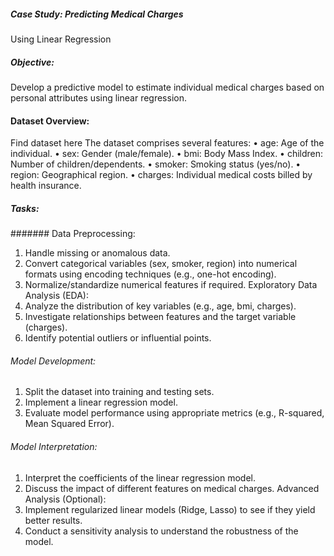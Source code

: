 ##### Case Study: Predicting Medical Charges 
Using Linear Regression 
##### Objective: 
Develop a predictive model to estimate individual medical charges based on personal attributes 
using linear regression.
#### Dataset Overview: 
Find dataset here
The dataset comprises several features:
• age: Age of the individual.
• sex: Gender (male/female).
• bmi: Body Mass Index.
• children: Number of children/dependents.
• smoker: Smoking status (yes/no).
• region: Geographical region.
• charges: Individual medical costs billed by health insurance.
 
##### Tasks: 
####### Data Preprocessing:
1. Handle missing or anomalous data.
2. Convert categorical variables (sex, smoker, region) into numerical formats using 
encoding techniques (e.g., one-hot encoding).
3. Normalize/standardize numerical features if required.
Exploratory Data Analysis (EDA):
1. Analyze the distribution of key variables (e.g., age, bmi, charges).
2. Investigate relationships between features and the target variable (charges).
3. Identify potential outliers or influential points.
###### Model Development:
1. Split the dataset into training and testing sets.
2. Implement a linear regression model.
3. Evaluate model performance using appropriate metrics (e.g., R-squared, Mean Squared 
Error).
###### Model Interpretation:
1. Interpret the coefficients of the linear regression model.
2. Discuss the impact of different features on medical charges.
Advanced Analysis (Optional):
1. Implement regularized linear models (Ridge, Lasso) to see if they yield better results.
2. Conduct a sensitivity analysis to understand the robustness of the model.

